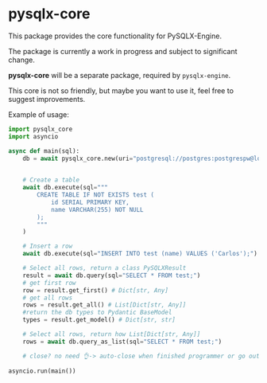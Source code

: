 # pysqlx-core


This package provides the core functionality for PySQLX-Engine.

The package is currently a work in progress and subject to significant change.

__pysqlx-core__ will be a separate package, required by `pysqlx-engine`.

This core is not so friendly, but maybe you want to use it, feel free to suggest improvements.


Example of usage:

```python
import pysqlx_core
import asyncio

async def main(sql):
    db = await pysqlx_core.new(uri="postgresql://postgres:postgrespw@localhost:49153")
    

    # Create a table
    await db.execute(sql="""
        CREATE TABLE IF NOT EXISTS test (
            id SERIAL PRIMARY KEY,
            name VARCHAR(255) NOT NULL
        );
        """
    )

    # Insert a row
    await db.execute(sql="INSERT INTO test (name) VALUES ('Carlos');")

    # Select all rows, return a class PySQLXResult
    result = await db.query(sql="SELECT * FROM test;")
    # get first row
    row = result.get_first() # Dict[str, Any] 
    # get all rows
    rows = result.get_all() # List[Dict[str, Any]]
    #return the db types to Pydantic BaseModel
    types = result.get_model() # Dict[str, str] 

    # Select all rows, return how List[Dict[str, Any]]
    rows = await db.query_as_list(sql="SELECT * FROM test;")

    # close? no need 👌-> auto-close when finished programmer or go out of context..
    
asyncio.run(main())
```

